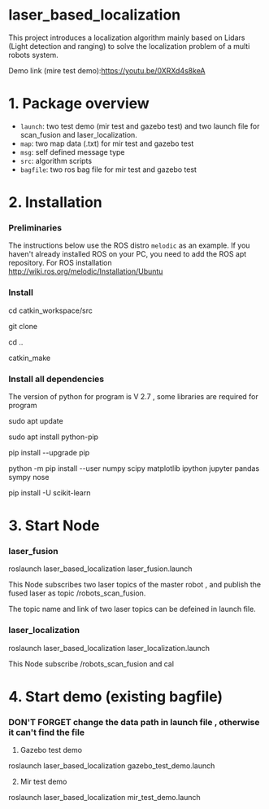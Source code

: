 # laser_based_localization
This project introduces a localization algorithm mainly based on Lidars (Light detection and ranging) to solve the localization problem of a multi robots system.

Demo link (mire test demo):https://youtu.be/0XRXd4s8keA
# 1. Package overview
* `launch`: two test demo (mir test and gazebo test) and two launch file for scan_fusion and laser_localization. 
* `map`: two map data (.txt) for mir test and gazebo test
* `msg`: self defined message type 
* `src`: algorithm scripts
* `bagfile`: two ros bag file for mir test and gazebo test


# 2. Installation
### Preliminaries
The instructions below use the ROS distro `melodic` as an example.
If you haven't already installed ROS on your PC, you need to add the ROS apt
repository. 
For ROS installation http://wiki.ros.org/melodic/Installation/Ubuntu   

### Install
cd catkin_workspace/src

git clone 

cd ..

catkin_make

### Install all dependencies
The version of python for program is V 2.7 , some libraries are required for program

sudo apt update

sudo apt install python-pip

pip install --upgrade pip

python -m pip install --user numpy scipy matplotlib ipython jupyter pandas sympy nose

pip install -U scikit-learn

# 3. Start  Node 
### laser_fusion
roslaunch laser_based_localization laser_fusion.launch

This Node subscribes two laser topics of the master robot , and publish the fused laser as topic /robots_scan_fusion.

The topic name and link of two laser topics can be defeined in launch file.

### laser_localization
roslaunch laser_based_localization laser_localization.launch

This Node subscribe /robots_scan_fusion and cal

# 4. Start  demo (existing bagfile)
### DON'T FORGET change the data path in launch file , otherwise it can't find the file
1. Gazebo test demo  

roslaunch laser_based_localization gazebo_test_demo.launch


2. Mir test demo

roslaunch laser_based_localization mir_test_demo.launch


